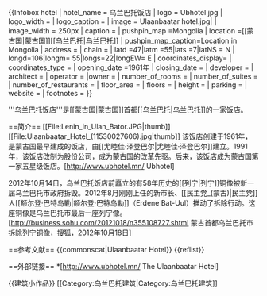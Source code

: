 {{Infobox hotel
| hotel_name         = 乌兰巴托饭店
| logo               = Ubhotel.jpg
| logo_width         = 
| logo_caption       = 
| image              = Ulaanbaatar hotel.jpg|
| image_width        = 250px
| caption            = 
| pushpin_map        =Mongolia
| location           =[[蒙古国|蒙古国]][[乌兰巴托|乌兰巴托]]
| pushpin_map_caption=Location in Mongolia
| address            = 
| chain              =
| latd =47|latm =55|lats =7|latNS = N
| longd=106|longm= 55|longs=22|longEW= E
| coordinates_display= 
| coordinates_type   = 
| opening_date       =1961年
| closing_date       = 
| developer          = 
| architect          = 
| operator           = 
|owner          =
| number_of_rooms    = 
| number_of_suites   = 
| number_of_restaurants = 
| floor_area         = 
| floors             = 
| height             = 
| parking            = 
| website            = 
| footnotes          =
}}

'''乌兰巴托饭店'''是[[蒙古国|蒙古国]]首都[[乌兰巴托|乌兰巴托]]的一家饭店。

==简介==
[[File:Lenin_in_Ulan_Bator.JPG|thumb]]
[[File:Ulaanbaatar_Hotel_(11530027606).jpg|thumb]]
该饭店创建于1961年，是蒙古国最早建成的饭店，由[[尤睦佳·泽登巴尔|尤睦佳·泽登巴尔]]建立。1991年，该饭店改制为股份公司，成为蒙古国的改革先驱。后来，该饭店成为蒙古国第一家五星级饭店。<ref>[http://www.ubhotel.mn/ Ubhotel]</ref>

2012年10月14日，乌兰巴托饭店前矗立的有58年历史的[[列宁|列宁]]铜像被新一届乌兰巴托市政府拆毁。2012年8月刚刚上任的新市长、[[民主党_(蒙古)|民主党]]人[[额尔登·巴特乌勒|额尔登·巴特乌勒]]（Erdene Bat-Uul）推动了拆除行动。这座铜像是乌兰巴托市最后一座列宁像。<ref>[http://business.sohu.com/20121018/n355108727.shtml 蒙古首都乌兰巴托市拆除列宁铜像，搜狐，2012年10月18日]</ref>

==参考文献==
{{commonscat|Ulaanbaatar Hotel}}
{{reflist}}

==外部链接==
*[http://www.ubhotel.mn/ The Ulaanbaatar Hotel]

{{建筑小作品}}
[[Category:乌兰巴托建筑|Category:乌兰巴托建筑]]